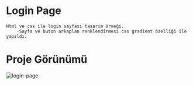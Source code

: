 # Login Page
    Html ve css ile login sayfası tasarım örneği.
        -Sayfa ve buton arkaplan renklendirmesi css gradient özelliği ile yapıldı.

# Proje Görünümü
![login-page](https://user-images.githubusercontent.com/109849483/208232857-50ffd530-37ec-437f-b82b-b6dc246c9dab.PNG)
